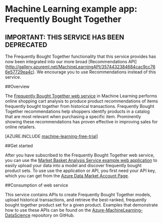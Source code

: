 <properties 
	pageTitle="Machine Learning example app: Frequently Bought Together | Microsoft Azure" 
	description="A Machine Learning web service that performs online shopping cart analysis to produce product recommendations of items frequently bought together from historical transactions provided by the user." 
	services="machine-learning" 
	documentationCenter="" 
	authors="CoromT" 
	manager="paulettm" 
	editor="cgronlun"/>

<tags 
	ms.service="machine-learning" 
	ms.workload="data-services" 
	ms.tgt_pltfrm="na" 
	ms.devlang="na" 
	ms.topic="article" 
	ms.date="06/12/2015" 
	ms.author="luisca"/> 

# Machine Learning example app: Frequently Bought Together


## IMPORTANT: THIS SERVICE HAS BEEN DEPRECATED

The Frequently Bought Together functionality that this service provides has now been integrated into our more broad [Recommendations API] (http://gallery.azureml.net/MachineLearningAPI/3574432384684cac9cc766e57729ea4c). We encourage you to use Recommendations instead of this service.

##Overview

The [Frequently Bought Together web service]( https://datamarket.azure.com/dataset/amla/mba) in Machine Learning performs online shopping cart analysis to produce product recommendations of items frequently bought together from historical transactions. Frequently Bought Together recommendations help shoppers identify products in a catalog that are most relevant when purchasing a specific item. Prominently showing these recommendations has proven effective in improving sales for online retailers. 

[AZURE.INCLUDE [machine-learning-free-trial](../includes/machine-learning-free-trial.md)] 
  
##Get started 

After you have subscribed to the Frequently Bought Together web service, you can use the [Market Basket Analysis Service example web application](https://marketbasket.cloudapp.net/) to easily upload your data into a model and discover frequently bought product sets. To use use the application or API, you first need your API key, which you can get from the [Azure Data Market Account Page](https://datamarket.azure.com/account).

##Consumption of web service 

This service contains APIs to create Frequently Bought Together models, upload historical transactions, and retrieve the best-ranked, frequently bought together product set for a given product. Examples that demonstrate how to use these APIs can be found on the [Azure-MachineLearning-DataScience](https://github.com/Azure/Azure-MachineLearning-DataScience/tree/master/Apps/FrequentlyBoughtTogether) repository on GitHub.

